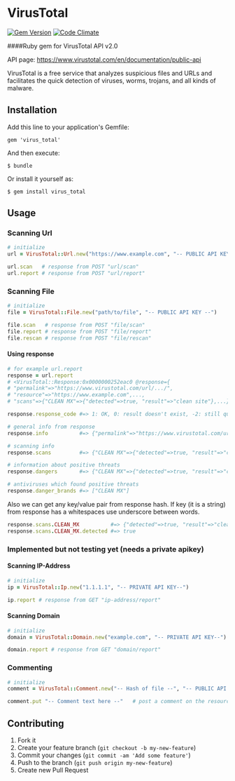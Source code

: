 # VirusTotal
[![Gem Version](https://badge.fury.io/rb/virus_total.svg)](http://badge.fury.io/rb/virus_total)
[![Code Climate](https://codeclimate.com/github/rubycop/virus_total/badges/gpa.svg)](https://codeclimate.com/github/rubycop/virus_total)

####Ruby gem for VirusTotal API v2.0

API page: https://www.virustotal.com/en/documentation/public-api

VirusTotal is a free service that analyzes suspicious files and URLs and facilitates the quick detection of viruses, worms, trojans, and all kinds of malware.

## Installation

Add this line to your application's Gemfile:

    gem 'virus_total'

And then execute:

    $ bundle

Or install it yourself as:

    $ gem install virus_total

## Usage
### Scanning Url
```ruby
# initialize
url = VirusTotal::Url.new("https://www.example.com", "-- PUBLIC API KEY --")

url.scan   # response from POST "url/scan"
url.report # response from POST "url/report"
```
### Scanning File
```ruby
# initialize
file = VirusTotal::File.new("path/to/file", "-- PUBLIC API KEY --")

file.scan   # response from POST "file/scan"
file.report # response from POST "file/report"
file.rescan # response from POST "file/rescan"
```

#### Using response
```ruby
# for example url.report
response = url.report
# <VirusTotal::Response:0x0000000252eac0 @response={
# "permalink"=>"https://www.virustotal.com/url/.../",
# "resource"=>"https://www.example.com",...,
# "scans"=>{"CLEAN MX"=>{"detected"=>true, "result"=>"clean site"},...}}>

response.response_code #=> 1: OK, 0: result doesn't exist, -2: still queued

# general info from response
response.info          #=> {"permalink"=>"https://www.virustotal.com/url/.../", "resource"=>"..."}

# scanning info
response.scans         #=> {"CLEAN MX"=>{"detected"=>true, "result"=>"clean site"},...}

# information about positive threats
response.dangers       #=> {"CLEAN MX"=>{"detected"=>true, "result"=>"clean site"}}

# antiviruses which found positive threats
response.danger_brands #=> ["CLEAN MX"]
```
Also we can get any key/value pair from response hash. If key (it is a string) from response has a whitespaces use underscore between words.
```ruby
response.scans.CLEAN_MX          #=> {"detected"=>true, "result"=>"clean site"}
response.scans.CLEAN_MX.detected #=> true
```
### Implemented but not testing yet (needs a private apikey)
#### Scanning IP-Address
```ruby
# initialize
ip = VirusTotal::Ip.new("1.1.1.1", "-- PRIVATE API KEY--")

ip.report # response from GET "ip-address/report"
```
#### Scanning Domain
```ruby
# initialize
domain = VirusTotal::Domain.new("example.com", "-- PRIVATE API KEY--")

domain.report # response from GET "domain/report"
```
### Commenting
```ruby
# initialize
comment = VirusTotal::Comment.new("-- Hash of file --", "-- PUBLIC API KEY --")

comment.put "-- Comment text here --"   # post a comment on the resource
```

## Contributing

1. Fork it
2. Create your feature branch (`git checkout -b my-new-feature`)
3. Commit your changes (`git commit -am 'Add some feature'`)
4. Push to the branch (`git push origin my-new-feature`)
5. Create new Pull Request

